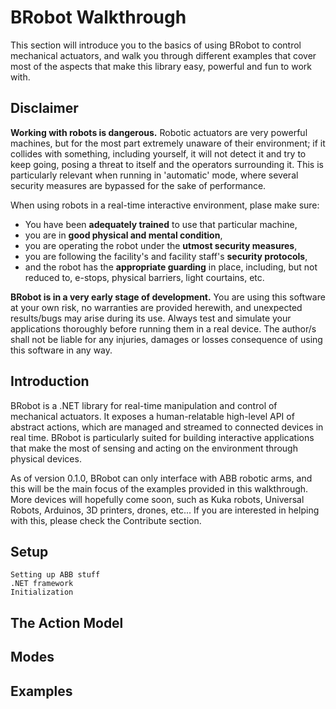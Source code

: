 # BRobot Walkthrough

This section will introduce you to the basics of using BRobot to control mechanical actuators, and walk you through different examples that cover most of the aspects that make this library easy, powerful and fun to work with. 


## Disclaimer

__Working with robots is dangerous.__ Robotic actuators are very powerful machines, but for the most part extremely unaware of their environment; if it collides with something, including yourself, it will not detect it and try to keep going, posing a threat to itself and the operators surrounding it. This is particularly relevant when running in 'automatic' mode, where several security measures are bypassed for the sake of performance.

When using robots in a real-time interactive environment, plase make sure:
- You have been __adequately trained__ to use that particular machine,
- you are in __good physical and mental condition__,
- you are operating the robot under the __utmost security measures__,
- you are following the facility's and facility staff's __security protocols__,
- and the robot has the __appropriate guarding__ in place, including, but not reduced to, e-stops, physical barriers, light courtains, etc. 

__BRobot is in a very early stage of development.__ You are using this software at your own risk, no warranties are provided herewith, and unexpected results/bugs may arise during its use. Always test and simulate your applications thoroughly before running them in a real device. The author/s shall not be liable for any injuries, damages or losses consequence of using this software in any way.


## Introduction

BRobot is a .NET library for real-time manipulation and control of mechanical actuators. It exposes a human-relatable high-level API of abstract actions, which are managed and streamed to connected devices in real time. BRobot is particularly suited for building interactive applications that make the most of sensing and acting on the environment through physical devices.

As of version 0.1.0, BRobot can only interface with ABB robotic arms, and this will be the main focus of the examples provided in this walkthrough. More devices will hopefully come soon, such as Kuka robots, Universal Robots, Arduinos, 3D printers, drones, etc... If you are interested in helping with this, please check the Contribute section.


## Setup






    Setting up ABB stuff
    .NET framework
    Initialization

## The Action Model

## Modes



## Examples





